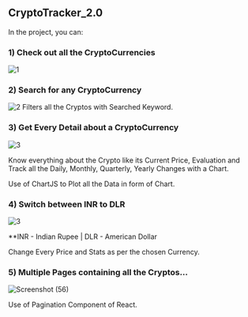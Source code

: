 ## CryptoTracker_2.0

In the project, you can:

### 1)  Check out all the CryptoCurrencies

![1](https://user-images.githubusercontent.com/111651944/204080813-aa299148-d5d5-4d70-afd4-64cf2fd7ed4b.png)

### 2)  Search for any CryptoCurrency

![2](https://user-images.githubusercontent.com/111651944/204080859-6eaaed1c-0951-40f0-916e-dde416a2a5a7.png)
Filters all the Cryptos with Searched Keyword.

### 3)  Get Every Detail about a CryptoCurrency

![3](https://user-images.githubusercontent.com/111651944/204080975-ab84b995-a84c-4358-913f-1bf99372fd22.png)

Know everything about the Crypto like its Current Price, Evaluation and Track all the Daily, Monthly, Quarterly, Yearly Changes with a Chart.

Use of ChartJS to Plot all the Data in form of Chart.

### 4) Switch between INR to DLR

![3](https://user-images.githubusercontent.com/111651944/204080888-d5732d74-4b02-42dd-9fe3-1e34180a22e5.png)

**INR - Indian Rupee | DLR - American Dollar

Change Every Price and Stats as per the chosen Currency.

### 5)  Multiple Pages containing all the Cryptos...

![Screenshot (56)](https://user-images.githubusercontent.com/111651944/204081168-09c027d0-016a-495c-81c6-d9605a017288.png)

Use of Pagination Component of React.

